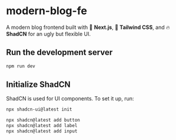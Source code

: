 # modern-blog-fe
A modern blog frontend built with 🚀 **Next.js**, 🎨 **Tailwind CSS**, and 🔥 **ShadCN** for an ugly but flexible UI.

## Run the development server
```bash
npm run dev
```

## Initialize ShadCN
ShadCN is used for UI components. To set it up, run:
```bash
npx shadcn-ui@latest init
```

```bash
npx shadcn@latest add button
npx shadcn@latest add label
npx shadcn@latest add input
```
